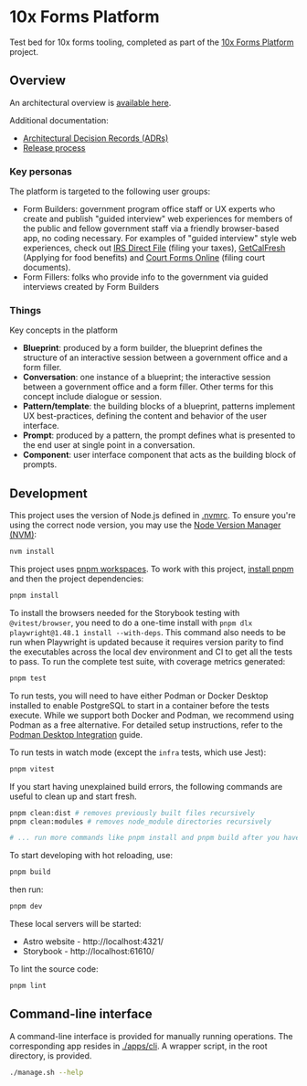 # 10x Forms Platform

Test bed for 10x forms tooling, completed as part of the [10x Forms Platform](https://github.com/orgs/GSA-TTS/projects/38?pane=issue&itemId=58755590&issue=GSA-TTS%7C10x-projects%7C29) project.

## Overview

An architectural overview is [available here](documents/architecture.md).

Additional documentation:

- [Architectural Decision Records (ADRs)](./documents/adr/)
- [Release process](./documents/release-process.md)

### Key personas

The platform is targeted to the following user groups:

- Form Builders: government program office staff or UX experts who create and publish "guided interview" web experiences for members of the public and fellow government staff via a friendly browser-based app, no coding necessary. For examples of "guided interview" style web experiences, check out [IRS Direct File](https://coforma.io/case-studies/irs-direct-file#results) (filing your taxes), [GetCalFresh](https://codeforamerica.org/news/overcoming-barriers-setting-expectations-for-calfresh-eligibility/) (Applying for food benefits) and [Court Forms Online](https://courtformsonline.org/) (filing court documents).
- Form Fillers: folks who provide info to the government via guided interviews created by Form Builders

### Things

Key concepts in the platform

- **Blueprint**: produced by a form builder, the blueprint defines the structure of an interactive session between a government office and a form filler.
- **Conversation**: one instance of a blueprint; the interactive session between a government office and a form filler. Other terms for this concept include dialogue or session.
- **Pattern/template**: the building blocks of a blueprint, patterns implement UX best-practices, defining the content and behavior of the user interface.
- **Prompt**: produced by a pattern, the prompt defines what is presented to the end user at single point in a conversation.
- **Component**: user interface component that acts as the building block of prompts.

## Development

This project uses the version of Node.js defined in [.nvmrc](./nvmrc). To ensure you're using the correct node version, you may use the [Node Version Manager (NVM)](https://github.com/nvm-sh/nvm):

```bash
nvm install
```

This project uses [pnpm workspaces](https://pnpm.io/workspaces). To work with this project, [install pnpm](https://pnpm.io/installation) and then the project dependencies:

```bash
pnpm install
```

To install the browsers needed for the Storybook testing with `@vitest/browser`, you need to do a one-time install with `pnpm dlx playwright@1.48.1 install --with-deps`. This command also needs to be run when Playwright is updated because it requires version parity to find the executables across the local dev environment and CI to get all the tests to pass. To run the complete test suite, with coverage metrics generated:

```bash
pnpm test
```

To run tests, you will need to have either Podman or Docker Desktop installed to enable PostgreSQL to start in a container before the tests execute. While we support both Docker and Podman, we recommend using Podman as a free alternative. For detailed setup instructions, refer to the [Podman Desktop Integration](./documents/podman-integration.md) guide.

To run tests in watch mode (except the `infra` tests, which use Jest):

```bash
pnpm vitest
```

If you start having unexplained build errors, the following commands are useful to clean up and start fresh.

```bash
pnpm clean:dist # removes previously built files recursively
pnpm clean:modules # removes node_module directories recursively

# ... run more commands like pnpm install and pnpm build after you have run these
```

To start developing with hot reloading, use:

```bash
pnpm build
```

then run:

```bash
pnpm dev
```

These local servers will be started:

- Astro website - http://localhost:4321/
- Storybook - http://localhost:61610/

To lint the source code:

```bash
pnpm lint
```

## Command-line interface

A command-line interface is provided for manually running operations. The corresponding app resides in [./apps/cli](./apps/cli). A wrapper script, in the root directory, is provided.

```bash
./manage.sh --help
```
